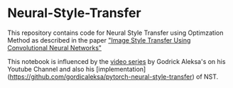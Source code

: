 # Neural-Style-Transfer
This repository contains code for Neural Style Transfer using Optimzation Method as described in the paper ["Image Style Transfer Using Convolutional Neural Networks"](https://www.cv-foundation.org/openaccess/content_cvpr_2016/papers/Gatys_Image_Style_Transfer_CVPR_2016_paper.pdf)

This notebook is influenced by the [video series](https://www.youtube.com/watch?v=B22nIUhXo4E&ab_channel=TheAIEpiphany) by Godrick Aleksa's on his Youtube Channel 
and also his [implementation] (https://github.com/gordicaleksa/pytorch-neural-style-transfer) of NST.
